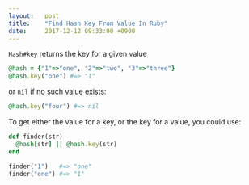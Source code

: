 ```yaml
---
layout:   post
title:    "Find Hash Key From Value In Ruby"
date:     2017-12-12 09:33:00 +0900
---
```


`Hash#key` returns the key for a given value

```ruby
@hash = {"1"=>"one", "2"=>"two", "3"=>"three"}
@hash.key("one") #=> "1"
```

or `nil` if no such value exists:

```ruby
@hash.key("four") #=> nil
```

To get either the value for a key, or the key for a value, you could use:

```ruby
def finder(str)
  @hash[str] || @hash.key(str)
end

finder("1")   #=> "one"
finder("one") #=> "1"
```
